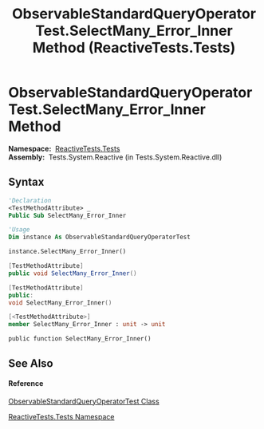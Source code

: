 ﻿---
title: ObservableStandardQueryOperatorTest.SelectMany_Error_Inner Method  (ReactiveTests.Tests)
TOCTitle: SelectMany_Error_Inner Method
ms:assetid: M:ReactiveTests.Tests.ObservableStandardQueryOperatorTest.SelectMany_Error_Inner
ms:mtpsurl: https://msdn.microsoft.com/en-us/library/reactivetests.tests.observablestandardqueryoperatortest.selectmany_error_inner(v=VS.103)
ms:contentKeyID: 36619935
ms.date: 06/28/2011
mtps_version: v=VS.103
f1_keywords:
- ReactiveTests.Tests.ObservableStandardQueryOperatorTest.SelectMany_Error_Inner
dev_langs:
- CSharp
- JScript
- VB
- FSharp
- c++
---

# ObservableStandardQueryOperatorTest.SelectMany\_Error\_Inner Method

**Namespace:**  [ReactiveTests.Tests](hh289046\(v=vs.103\).md)  
**Assembly:**  Tests.System.Reactive (in Tests.System.Reactive.dll)

## Syntax

``` vb
'Declaration
<TestMethodAttribute> _
Public Sub SelectMany_Error_Inner
```

``` vb
'Usage
Dim instance As ObservableStandardQueryOperatorTest

instance.SelectMany_Error_Inner()
```

``` csharp
[TestMethodAttribute]
public void SelectMany_Error_Inner()
```

``` c++
[TestMethodAttribute]
public:
void SelectMany_Error_Inner()
```

``` fsharp
[<TestMethodAttribute>]
member SelectMany_Error_Inner : unit -> unit 
```

``` jscript
public function SelectMany_Error_Inner()
```

## See Also

#### Reference

[ObservableStandardQueryOperatorTest Class](hh288944\(v=vs.103\).md)

[ReactiveTests.Tests Namespace](hh289046\(v=vs.103\).md)

